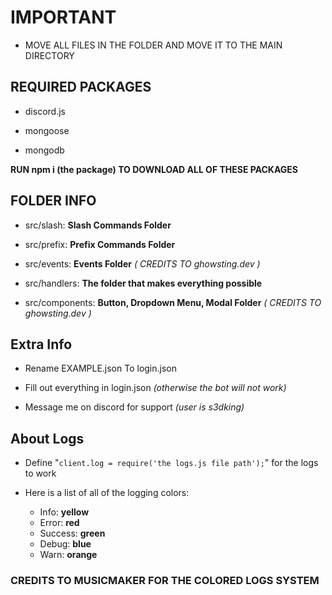 # IMPORTANT
* MOVE ALL FILES IN THE FOLDER AND MOVE IT TO THE MAIN DIRECTORY

## REQUIRED PACKAGES

* discord.js

* mongoose

* mongodb

**RUN npm i (the package) TO DOWNLOAD ALL OF THESE PACKAGES**

## FOLDER INFO

* src/slash: **Slash Commands Folder**

* src/prefix: **Prefix Commands Folder**

* src/events: **Events Folder** *( CREDITS TO ghowsting.dev )*

* src/handlers: **The folder that makes everything possible**

* src/components: **Button, Dropdown Menu, Modal Folder** *( CREDITS TO ghowsting.dev )*

## Extra Info

- Rename EXAMPLE.json To login.json

- Fill out everything in login.json *(otherwise the bot will not work)*

- Message me on discord for support *(user is s3dking)*

## About Logs

* Define "`client.log = require('the logs.js file path');`" for the logs to work

* Here is a list of all of the logging colors:
  * Info: **yellow**
  * Error: **red**
  * Success: **green**
  * Debug: **blue**
  * Warn: **orange**


### CREDITS TO MUSICMAKER FOR THE COLORED LOGS SYSTEM